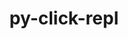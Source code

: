 ---
title: "py-click-repl"
layout: cache
categories: [package, v0.18.1]
meta: {"versions": ["0.1.6"], "compilers": ["gcc@=7.5.0"], "oss": ["ubuntu18.04"], "platforms": ["linux"], "targets": ["x86_64"], "stacks": ["radiuss", "root"], "num_specs": 1, "num_specs_by_stack": {"radiuss": 1, "root": 1}}
spec_details: [{"hash": "6xaaunhwr56l2csphk5cfnhipao2h5mq", "compiler": "gcc@=7.5.0", "versions": ["0.1.6"], "os": "ubuntu18.04", "platform": "linux", "target": "x86_64", "variants": [], "stacks": ["radiuss", "root"], "size": "-", "tarball": "https://binaries.spack.io/v0.18.1/build_cache/linux-ubuntu18.04-x86_64/gcc-7.5.0/py-click-repl-0.1.6/linux-ubuntu18.04-x86_64-gcc-7.5.0-py-click-repl-0.1.6-6xaaunhwr56l2csphk5cfnhipao2h5mq.spack"}]
---